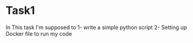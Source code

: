 # Task1

 In This task I'm supposed to 
   1- write a simple python script
   2- Setting up Docker file to run my code
